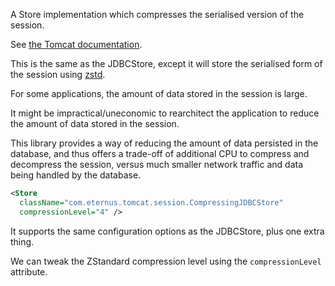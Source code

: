 A Store implementation which compresses the serialised version of the session.

See [the Tomcat documentation](https://tomcat.apache.org/tomcat-8.5-doc/config/manager.html).

This is the same as the JDBCStore, except it will store the serialised form of the session using [zstd][zstd].

For some applications, the amount of data stored in the session is large.

It might be impractical/uneconomic to rearchitect the application to reduce the amount of data stored in the session.

This library provides a way of reducing the amount of data persisted in the database, and thus offers a trade-off of
additional CPU to compress and decompress the session, versus much smaller network traffic and data being handled by the
database.

```xml
<Store
  className="com.eternus.tomcat.session.CompressingJDBCStore"
  compressionLevel="4" />
```

It supports the same configuration options as the JDBCStore, plus one extra thing.

We can tweak the ZStandard compression level using the `compressionLevel` attribute.

[zstd]: https://code.facebook.com/posts/1658392934479273/smaller-and-faster-data-compression-with-zstandard/